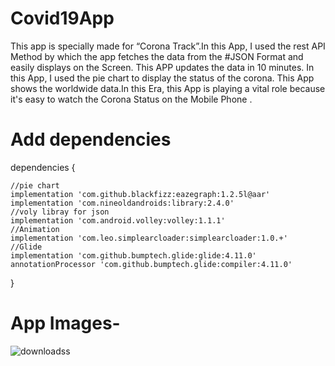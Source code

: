 # Covid19App
This app is specially made for “Corona Track”.In this App, I used the rest API Method by which the app fetches the data from the #JSON Format and easily displays on the Screen.
This APP updates the data in 10 minutes. In this App, I used the pie chart to display the status of the corona. 
This App shows the worldwide data.In this Era, this App is playing a vital role because it's easy to watch the Corona Status on the Mobile Phone .

# Add dependencies 
   dependencies {
    
    //pie chart
    implementation 'com.github.blackfizz:eazegraph:1.2.5l@aar'
    implementation 'com.nineoldandroids:library:2.4.0'
    //voly libray for json
    implementation 'com.android.volley:volley:1.1.1'
    //Animation
    implementation 'com.leo.simplearcloader:simplearcloader:1.0.+'
    //Glide
    implementation 'com.github.bumptech.glide:glide:4.11.0'
    annotationProcessor 'com.github.bumptech.glide:compiler:4.11.0'


}

# App Images-

![downloadss](https://user-images.githubusercontent.com/47485482/87677905-ea1d4f80-c797-11ea-8a6e-546856fa9a4b.png)


